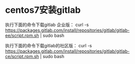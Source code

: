 # centos7安装gitlab


执行下面的命令下载gitlab 企业版：
curl -s https://packages.gitlab.com/install/repositories/gitlab/gitlab-ee/script.rpm.sh | sudo bash

执行下面的命令下载gitlab的社区版：
curl -s https://packages.gitlab.com/install/repositories/gitlab/gitlab-ce/script.rpm.sh | sudo bash


